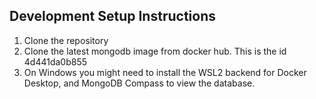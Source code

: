 ## Development Setup Instructions
1. Clone the repository
1. Clone the latest mongodb image from docker hub. This is the id 4d441da0b855
1. On Windows you might need to install the WSL2 backend for Docker Desktop, and MongoDB Compass to view the database.